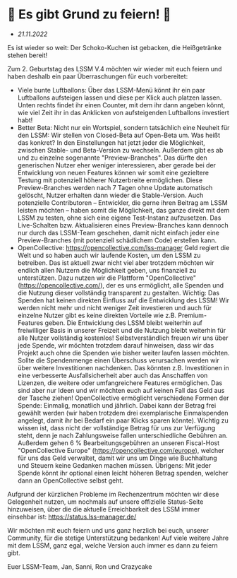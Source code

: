 # 🎉 Es gibt Grund zu feiern! 🎉

* *21.11.2022*

Es ist wieder so weit: Der Schoko-Kuchen ist gebacken, die Heißgetränke stehen bereit!

Zum 2. Geburtstag des LSSM V.4 möchten wir wieder mit euch feiern und haben deshalb ein paar Überraschungen für euch vorbereitet:

* Viele bunte Luftballons:
  Über das LSSM-Menü könnt ihr ein paar Luftballons aufsteigen lassen und diese per Klick auch platzen lassen. Unten rechts findet ihr einen Counter, mit dem ihr dann angeben könnt, wie viel Zeit ihr in das Anklicken von aufsteigenden Luftballons investiert habt!
* Better Beta:
  Nicht nur ein Wortspiel, sondern tatsächlich eine Neuheit für den LSSM: Wir stellen von Closed-Beta auf Open-Beta um.
  Was heißt das konkret?
  In den Einstellungen hat jetzt jeder die Möglichkeit, zwischen Stable- und Beta-Version zu wechseln. Außerdem gibt es ab und zu einzelne sogenannte "Preview-Branches". Das dürfte den generischen Nutzer eher weniger interessieren, aber gerade bei der Entwicklung von neuen Features können wir somit eine gezieltere Testung mit potenziell höherer Nutzerbreite ermöglichen. Diese Preview-Branches werden nach 7 Tagen ohne Update automatisch gelöscht, Nutzer erhalten dann wieder die Stable-Version.
  Auch potenzielle Contributoren – Entwickler, die gerne ihren Beitrag am LSSM leisten möchten – haben somit die Möglichkeit, das ganze direkt mit dem LSSM zu testen, ohne sich eine eigene Test-Instanz aufzusetzen. Das Live-Schalten bzw. Aktualisieren eines Preview-Branches kann dennoch nur durch das LSSM-Team geschehen, damit nicht einfach jeder eine Preview-Branches (mit potenziell schädlichem Code) erstellen kann.
* OpenCollective: <https://opencollective.com/lss-manager>
  Geld regiert die Welt und so haben auch wir laufende Kosten, um den LSSM zu betreiben. Das ist aktuell zwar nicht viel aber trotzdem möchten wir endlich allen Nutzern die Möglichkeit geben, uns finanziell zu unterstützen. Dazu nutzen wir die Plattform "OpenCollective" (<https://opencollective.com/>), der es uns ermöglicht, alle Spenden und die Nutzung dieser vollständig transparent zu gestalten.
  Wichtig: Das Spenden hat keinen direkten Einfluss auf die Entwicklung des LSSM! Wir werden nicht mehr und nicht weniger Zeit investieren und auch für einzelne Nutzer gibt es keine direkten Vorteile wie z.B. Premium-Features geben. Die Entwicklung des LSSM bleibt weiterhin auf freiwilliger Basis in unserer Freizeit und die Nutzung bleibt weiterhin für alle Nutzer vollständig kostenlos!
  Selbstverständlich freuen wir uns über jede Spende, wir möchten trotzdem darauf hinweisen, dass wir das Projekt auch ohne die Spenden wie bisher weiter laufen lassen möchten.
  Sollte die Spendenmenge einen Überschuss verursachen werden wir über weitere Investitionen nachdenken. Das könnten z.B. Investitionen in eine verbesserte Ausfallsicherheit aber auch das Anschaffen von Lizenzen, die weitere oder umfangreichere Features ermöglichen. Das sind aber nur Ideen und wir möchten euch auf keinen Fall das Geld aus der Tasche ziehen!
  OpenCollective ermöglicht verschiedene Formen der Spende: Einmalig, monatlich und jährlich. Dabei kann der Betrag frei gewählt werden (wir haben trotzdem drei exemplarische Einmalspenden angelegt, damit ihr bei Bedarf ein paar Klicks sparen könnte). Wichtig zu wissen ist, dass nicht der vollständige Betrag für uns zur Verfügung steht, denn je nach Zahlungsweise fallen unterschiedliche Gebühren an. Außerdem gehen 6 % Bearbeitungsgebühren an unseren Fiscal-Host "OpenCollective Europe" (<https://opencollective.com/europe>), welcher für uns das Geld verwaltet, damit wir uns um Dinge wie Buchhaltung und Steuern keine Gedanken machen müssen.
  Übrigens: Mit jeder Spende könnt ihr optional einen leicht höheren Betrag spenden, welcher dann an OpenCollective selbst geht.

Aufgrund der kürzlichen Probleme im Rechenzentrum möchten wir diese Gelegenheit nutzen, um nochmals auf unsere offizielle Status-Seite hinzuweisen, über die die aktuelle Erreichbarkeit des LSSM immer einsehbar ist: <https://status.lss-manager.de/>

Wir möchten mit euch feiern und uns ganz herzlich bei euch, unserer Community, für die stetige Unterstützung bedanken!
Auf viele weitere Jahre mit dem LSSM, ganz egal, welche Version auch immer es dann zu feiern gibt.

Euer LSSM-Team,
Jan, Sanni, Ron und Crazycake
